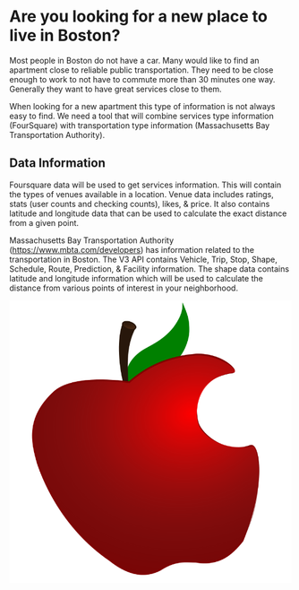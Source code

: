 # Are you looking for a new place to live in Boston? #

Most people in Boston do not have a car.  Many would like to find an apartment close to reliable public transportation.  They need to be close enough to work to not have to commute more than 30 minutes one way.  Generally they want to have great services close to them.

When looking for a new apartment this type of information is not always easy to find.  We need a tool that will combine services type information (FourSquare) with transportation type information (Massachusetts Bay Transportation Authority).

## Data Information
Foursquare data will be used to get services information.  This will contain the types of venues available in a location.  Venue data includes ratings, stats (user counts and checking counts), likes, & price.  It also contains latitude and longitude data that can be used to calculate the exact distance from a given point.  

Massachusetts Bay Transportation Authority (https://www.mbta.com/developers) has information related to the transportation in Boston.  The V3 API contains Vehicle, Trip, Stop, Shape, Schedule, Route, Prediction, & Facility information.  The shape data contains latitude and longitude information which will be used to calculate the distance from various points of interest in your neighborhood.

![](apple.png)
